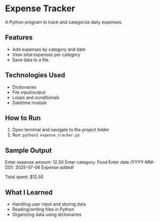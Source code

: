 # Expense Tracker

A Python program to track and categorize daily expenses.

## Features
- Add expenses by category and date
- View total expenses per category
- Save data to a file

## Technologies Used
- Dictionaries
- File input/output
- Loops and conditionals
- Datetime module

## How to Run
1. Open terminal and navigate to the project folder
2. Run: `python3 expense_tracker.py`

## Sample Output
Enter expense amount: 12.50
Enter category: Food
Enter date (YYYY-MM-DD): 2025-07-06
Expense added!

Total spent: $12.50

## What I Learned
- Handling user input and storing data
- Reading/writing files in Python
- Organizing data using dictionaries



